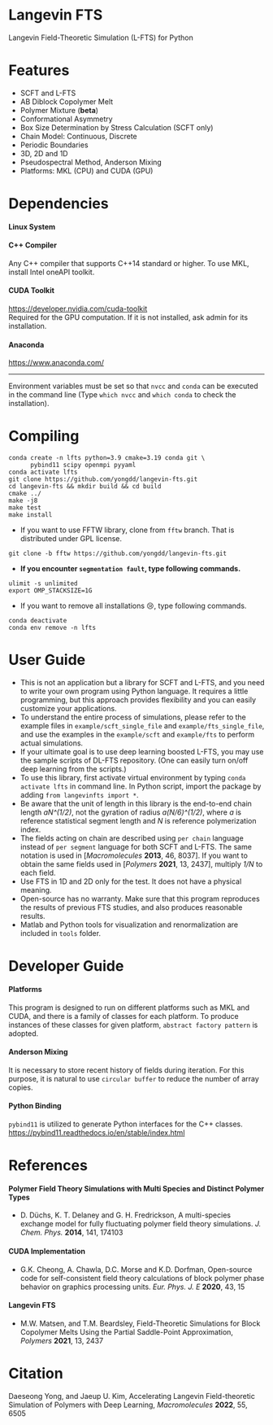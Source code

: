 # Langevin FTS
Langevin Field-Theoretic Simulation (L-FTS) for Python

# Features
* SCFT and L-FTS   
* AB Diblock Copolymer Melt  
* Polymer Mixture (**beta**)  
* Conformational Asymmetry   
* Box Size Determination by Stress Calculation (SCFT only)   
* Chain Model: Continuous, Discrete   
* Periodic Boundaries  
* 3D, 2D and 1D  
* Pseudospectral Method, Anderson Mixing   
* Platforms: MKL (CPU) and CUDA (GPU)  

# Dependencies
#### Linux System

#### C++ Compiler
  Any C++ compiler that supports C++14 standard or higher. To use MKL, install Intel oneAPI toolkit.

#### CUDA Toolkit
  https://developer.nvidia.com/cuda-toolkit   
  Required for the GPU computation. If it is not installed, ask admin for its installation.

#### Anaconda
  https://www.anaconda.com/

* * *
Environment variables must be set so that `nvcc` and `conda` can be executed in the command line (Type `which nvcc` and `which conda` to check the installation).

# Compiling
```Shell
conda create -n lfts python=3.9 cmake=3.19 conda git \
      pybind11 scipy openmpi pyyaml  
conda activate lfts  
git clone https://github.com/yongdd/langevin-fts.git  
cd langevin-fts && mkdir build && cd build  
cmake ../   
make -j8  
make test   
make install   
```
* If you want to use FFTW library, clone from `fftw` branch. That is distributed under GPL license.  
```Shell
git clone -b fftw https://github.com/yongdd/langevin-fts.git  
```
* **If you encounter `segmentation fault`, type following commands.**     
```Shell
ulimit -s unlimited  
export OMP_STACKSIZE=1G  
```
*  If you want to remove all installations :cry:, type following commands.   
```Shell
conda deactivate  
conda env remove -n lfts  
```
# User Guide
+ This is not an application but a library for SCFT and L-FTS, and you need to write your own program using Python language. It requires a little programming, but this approach provides flexibility and you can easily customize your applications.   
+ To understand the entire process of simulations, please refer to the example files in `example/scft_single_file` and `example/fts_single_file`, and use the examples in the `example/scft` and `example/fts` to perform actual simulations.   
+ If your ultimate goal is to use deep learning boosted L-FTS, you may use the sample scripts of DL-FTS repository. (One can easily turn on/off deep learning from the scripts.)  
+ To use this library, first activate virtual environment by typing `conda activate lfts` in command line. In Python script, import the package by adding  `from langevinfts import *`.   
+ Be aware that the unit of length in this library is the end-to-end chain length *aN^(1/2)*, not the gyration of radius *a(N/6)^(1/2)*, where *a* is reference statistical segment length and *N* is reference polymerization index.  
+ The fields acting on chain are described using `per chain` language instead of `per segment` language for both SCFT and L-FTS. The same notation is used in [*Macromolecules* **2013**, 46, 8037]. If you want to obtain the same fields used in [*Polymers* **2021**, 13, 2437], multiply *1/N* to each field.
+ Use FTS in 1D and 2D only for the test. It does not have a physical meaning.
+ Open-source has no warranty. Make sure that this program reproduces the results of previous FTS studies, and also produces reasonable results.  
+ Matlab and Python tools for visualization and renormalization are included in `tools` folder.   

# Developer Guide
#### Platforms  
  This program is designed to run on different platforms such as MKL and CUDA, and there is a family of classes for each platform. To produce instances of these classes for given platform, `abstract factory pattern` is adopted.   

#### Anderson Mixing  
  It is necessary to store recent history of fields during iteration. For this purpose, it is natural to use `circular buffer` to reduce the number of array copies.

#### Python Binding  
  `pybind11` is utilized to generate Python interfaces for the C++ classes.  
  https://pybind11.readthedocs.io/en/stable/index.html   

# References
#### Polymer Field Theory Simulations with Multi Species and Distinct Polymer Types
+ D. Düchs, K. T. Delaney and G. H. Fredrickson, A multi-species exchange model for fully fluctuating polymer field theory simulations. *J. Chem. Phys.* **2014**, 141, 174103
#### CUDA Implementation
+ G.K. Cheong, A. Chawla, D.C. Morse and K.D. Dorfman, Open-source code for self-consistent field theory calculations of block polymer phase behavior on graphics processing units. *Eur. Phys. J. E* **2020**, 43, 15
#### Langevin FTS
+ M.W. Matsen, and T.M. Beardsley, Field-Theoretic Simulations for Block Copolymer Melts Using the Partial Saddle-Point Approximation, *Polymers* **2021**, 13, 2437   

# Citation
Daeseong Yong, and Jaeup U. Kim, Accelerating Langevin Field-theoretic Simulation of Polymers with Deep Learning, *Macromolecules* **2022**, 55, 6505  